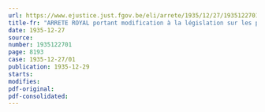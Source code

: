 ```yaml
---
url: https://www.ejustice.just.fgov.be/eli/arrete/1935/12/27/1935122701/justel
title-fr: "ARRETE ROYAL portant modification à la législation sur les pensions civiles et sur les pensions des veuves et des orphelins."
date: 1935-12-27
source:
number: 1935122701
page: 8193
case: 1935-12-27/01
publication: 1935-12-29
starts:
modifies:
pdf-original:
pdf-consolidated:
---
```


